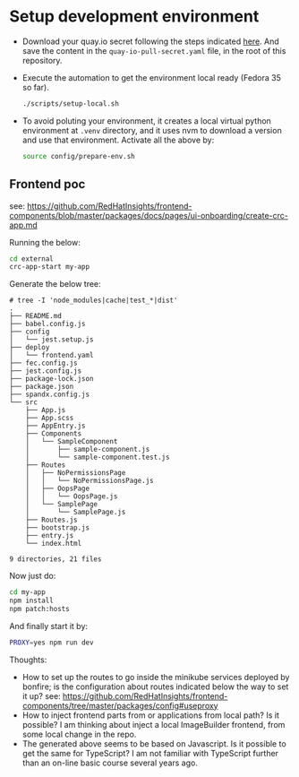 # Setup development environment

- Download your quay.io secret following the steps
  indicated [here](https://consoledot.pages.redhat.com/docs/dev/getting-started/local/environment.html#_get_your_quay_pull_secret).
  And save the content in the `quay-io-pull-secret.yaml` file,
  in the root of this repository.

- Execute the automation to get the environment local
  ready (Fedora 35 so far).

  ```sh
  ./scripts/setup-local.sh
  ```

- To avoid poluting your environment, it creates a
  local virtual python environment at `.venv` directory,
  and it uses nvm to download a version and use that
  environment.
  Activate all the above by:

  ```sh
  source config/prepare-env.sh
  ```

## Frontend poc

see: https://github.com/RedHatInsights/frontend-components/blob/master/packages/docs/pages/ui-onboarding/create-crc-app.md

Running the below:

```sh
cd external
crc-app-start my-app
```

Generate the below tree:

```raw
# tree -I 'node_modules|cache|test_*|dist'
.
├── README.md
├── babel.config.js
├── config
│   └── jest.setup.js
├── deploy
│   └── frontend.yaml
├── fec.config.js
├── jest.config.js
├── package-lock.json
├── package.json
├── spandx.config.js
└── src
    ├── App.js
    ├── App.scss
    ├── AppEntry.js
    ├── Components
    │   └── SampleComponent
    │       ├── sample-component.js
    │       └── sample-component.test.js
    ├── Routes
    │   ├── NoPermissionsPage
    │   │   └── NoPermissionsPage.js
    │   ├── OopsPage
    │   │   └── OopsPage.js
    │   └── SamplePage
    │       └── SamplePage.js
    ├── Routes.js
    ├── bootstrap.js
    ├── entry.js
    └── index.html

9 directories, 21 files
```

Now just do:

```sh
cd my-app
npm install
npm patch:hosts
```

And finally start it by:

```sh
PROXY=yes npm run dev
```

Thoughts:

- How to set up the routes to go inside the minikube services
  deployed by bonfire; is the configuration about routes indicated
  below the way to set it up?
  see: https://github.com/RedHatInsights/frontend-components/tree/master/packages/config#useproxy
- How to inject frontend parts from or applications from
  local path? Is it possible? I am thinking about inject
  a local ImageBuilder frontend, from some local change
  in the repo.
- The generated above seems to be based on Javascript.
  Is it possible to get the same for TypeScript?
  I am not familiar with TypeScript further than an
  on-line basic course several years ago.

